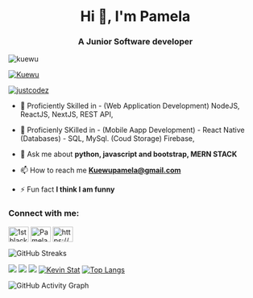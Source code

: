 <h1 align="center">Hi 👋, I'm Pamela</h1>
<h3 align="center">A Junior Software developer</h3>

<p align="left"> <img src="https://komarev.com/ghpvc/?username=kuewu&label=Profile%20views&color=0e75b6&style=flat" alt="kuewu" /> </p>



<p align="left"> <a href="https://github.com/ryo-ma/github-profile-trophy"><img src="https://github-profile-trophy.vercel.app/?username=Kuewu" alt="Kuewu" /></a> </p>

<p align="left"> <a href="https://twitter.com/justcodez" target="blank"><img src="https://img.shields.io/twitter/follow/justcodez?logo=twitter&style=for-the-badge" alt="justcodez" /></a> </p>

- 🔭 Proficiently Skilled in - (Web Application Development) NodeJS, ReactJS, NextJS, REST API,

- 🌱 Proficienly SKilled in - (Mobile Aapp Development) - React Native (Databases) - SQL, MySql.    (Coud Storage) Firebase, 

- 💬 Ask me about **python, javascript and bootstrap, MERN STACK**

- 📫 How to reach me **Kuewupamela@gmail.com**

- ⚡ Fun fact **I think I am funny**

<h3 align="left">Connect with me:</h3>
<p align="left">
<a href="https://twitter.com/justcodez" target="blank"><img align="center" src="https://raw.githubusercontent.com/rahuldkjain/github-profile-readme-generator/master/src/images/icons/Social/twitter.svg" alt="1stblackcousin" height="30" width="40" /></a>
<a href="https://instagram.com/pamela" target="blank"><img align="center" src="https://raw.githubusercontent.com/rahuldkjain/github-profile-readme-generator/master/src/images/icons/Social/instagram.svg" alt="Pamela" height="30" width="40" /></a>
<a href="https://www.youtube.com/c/https://www.youtube.com/channel/uc67agzxax7p8d03hut2zfoq" target="blank"><img align="center" src="https://raw.githubusercontent.com/rahuldkjain/github-profile-readme-generator/master/src/images/icons/Social/youtube.svg" alt="https://www.youtube.com/channel/uc67agzxax7p8d03hut2zfoq" height="30" width="40" /></a>
  
  
  
  

![GitHub Streaks](http://github-readme-streak-stats.herokuapp.com?user=pamela&theme=dracula&hide_border=true)




![](https://github-profile-summary-cards.vercel.app/api/cards/profile-details?username=pamela&theme=github_dark)
![](https://github-profile-summary-cards.vercel.app/api/cards/repos-per-language?username=pamela&theme=github_dark)
![](https://github-profile-summary-cards.vercel.app/api/cards/most-commit-language?username=pamela&theme=github_dark)
[![Kevin Stat](https://github-readme-stats.vercel.app/api?username=pamela&show_icons=true&theme=github_dark)](https://github.com/pamela)
[![Top Langs](https://github-readme-stats.vercel.app/api/top-langs/?username=pamela&layout=compact&langs_count=10&theme=github_dark&hide_border=true&count-private=true)](https://github.com/qbentil)
 

![GitHub Activity Graph](https://activity-graph.herokuapp.com/graph?username=pamela&theme=dracula)  


